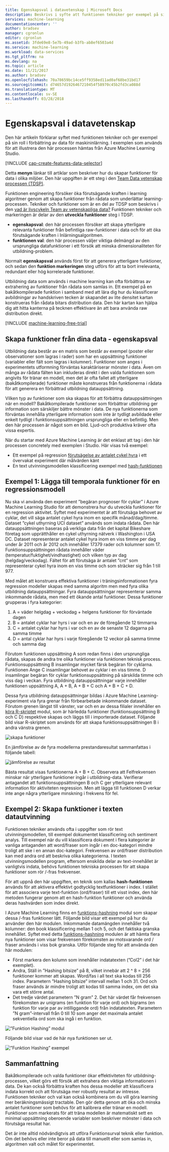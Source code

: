 ```yaml
---
title: Egenskapsval i datavetenskap | Microsoft Docs
description: Beskrivs i syfte att funktionen tekniker ger exempel på sin roll i förbättring av data för maskininlärning.
services: machine-learning
documentationcenter: ''
author: bradsev
manager: cgronlun
editor: cgronlun
ms.assetid: 3fde69e8-5e7b-49ad-b3fb-ab8ef6503a4d
ms.service: machine-learning
ms.workload: data-services
ms.tgt_pltfrm: na
ms.devlang: na
ms.topic: article
ms.date: 11/21/2017
ms.author: bradsev
ms.openlocfilehash: 70a78659bc14ce5ff9358ed11ad0af68be31bd17
ms.sourcegitcommit: d74657d1926467210454f58970c45b2fd3ca088d
ms.translationtype: MT
ms.contentlocale: sv-SE
ms.lasthandoff: 03/28/2018
---
```

# <a name="feature-engineering-in-data-science"></a>Egenskapsval i datavetenskap
Den här artikeln förklarar syftet med funktionen tekniker och ger exempel på sin roll i förbättring av data för maskininlärning. I exemplen som används för att illustrera den här processen hämtas från Azure Machine Learning Studio. 

[!INCLUDE [cap-create-features-data-selector](../../../includes/cap-create-features-selector.md)]

Detta **menyn** länkar till artiklar som beskriver hur du skapar funktioner för data i olika miljöer. Den här uppgiften är ett steg i den [Team Data vetenskap processen (TDSP)](https://azure.microsoft.com/documentation/learning-paths/cortana-analytics-process/).

Funktionen engineering försöker öka förutsägande kraften i learning algoritmer genom att skapa funktioner från rådata som underlättar learning-processen. Tekniker och funktioner som är en del av TDSP som beskrivs i den [vad är livscykeln Team av vetenskapliga data?](overview.md) Funktionen tekniker och markeringen är delar av den **utveckla funktioner** steg i TDSP. 

* **egenskapsval**: den här processen försöker att skapa ytterligare relevanta funktioner från befintliga raw-funktioner i data och för att öka förutsägande kraften i Inlärningsalgoritmen.
* **funktionen val**: den här processen väljer viktiga delmängd av den ursprungliga datafunktioner i ett försök att minska dimensionaliteten för utbildning-problem.

Normalt **egenskapsval** används först för att generera ytterligare funktioner, och sedan den **funktion markeringen** steg utförs för att ta bort irrelevanta, redundant eller hög korrelerade funktioner.

Utbildning data som används i machine learning kan ofta förbättras av extrahering av funktioner från rådata som samlas in. Ett exempel på en bakåtkompilerade funktion i samband med att lära dig hur du klassificerar avbildningar av handskriven tecken är skapandet av lite densitet kartan konstrueras från rådata bitars distribution data. Den här kartan kan hjälpa dig att hitta kanterna på tecknen effektivare än att bara använda raw distribution direkt.

[!INCLUDE [machine-learning-free-trial](../../../includes/machine-learning-free-trial.md)]

## <a name="create-features-from-your-data---feature-engineering"></a>Skapa funktioner från dina data - egenskapsval
Utbildning data består av en matris som består av exempel (poster eller observationer som lagras i rader) som har en uppsättning funktioner (variabler eller fält som lagras i kolumner). Funktioner som anges i experimentets utformning förväntas karaktäriserar mönster i data. Även om många av rådata fälten kan inkluderas direkt i den valda funktionen som angivits för tränar en modell, men det är ofta fallet att ytterligare (bakåtkompilerade) funktioner måste konstrueras från funktionerna i rådata för att generera en förbättrad utbildning datauppsättning.

Vilken typ av funktioner som ska skapas för att förbättra datauppsättningen när en modell? Bakåtkompilerade funktioner som förbättrar utbildning ger information som särskiljer bättre mönster i data. De nya funktionerna som förväntas innehålla ytterligare information som inte är tydligt avbildade eller enkelt tydligt i funktionsuppsättningen ursprungliga eller en befintlig. Men den här processen är något som en bild. Ljud-och produktiva kräver ofta vissa expertis.

När du startar med Azure Machine Learning är det enklast att tag i den här processen concretely med exemplen i Studio. Här visas två exempel:

* Ett exempel på regression [förutsägelse av antalet cykel hyra](http://gallery.cortanaintelligence.com/Experiment/Regression-Demand-estimation-4) i ett övervakat experiment där målvärden känt
* En text utvinningsmodellen klassificering exempel med [hash-funktionen](https://msdn.microsoft.com/library/azure/c9a82660-2d9c-411d-8122-4d9e0b3ce92a/)

## <a name="example-1-add-temporal-features-for-a-regression-model"></a>Exempel 1: Lägga till temporala funktioner för en regressionsmodell
Nu ska vi använda den experiment ”begäran prognoser för cyklar” i Azure Machine Learning Studio för att demonstrera hur du utveckla funktioner för en regression aktivitet. Syftet med experimentet är att förutsäga behovet av cyklar, det vill säga antalet cykel hyra inom en specifik månad/dag/timme. Dataset ”cykel uthyrning UCI dataset” används som indata rådata. Den här datauppsättningen baseras på verkliga data från det kapital Bikeshare företag som upprätthåller en cykel uthyrning nätverk i Washington i USA DC. Dataset representerar antalet cykel hyra inom en viss timme per dag under år 2011 och år 2012 och innehåller 17379 rader och kolumner som 17. Funktionsuppsättningen rådata innehåller väder (temperatur/fuktighet/vindhastighet) och vilken typ av dag (helgdag/veckodag). Fältet för att förutsäga är antalet ”cnt” som representerar cykel hyra inom en viss timme och som sträcker sig från 1 till 977.

Med målet att konstruera effektiva funktioner i träningsinformationen fyra regression modeller skapas med samma algoritm men med fyra olika utbildning datauppsättningar. Fyra datauppsättningar representerar samma inkommande rådata, men med ett ökande antal funktioner. Dessa funktioner grupperas i fyra kategorier:

1. A = väder helgdag + veckodag + helgens funktioner för förväntade dagen
2. B = antalet cyklar har hyrs i var och en av de föregående 12 timmarna
3. C = antalet cyklar har hyrs i var och en av de senaste 12 dagarna på samma timme
4. D = antal cyklar har hyrs i varje föregående 12 veckor på samma timme och samma dag

Förutom funktionen uppsättning A som redan finns i den ursprungliga rådata, skapas de andra tre olika funktioner via funktionen teknisk process. Funktionsuppsättning B insamlingar mycket färsk begäran för cyklarna. Funktionen Ange C insamlingar behovet av cyklar i en viss timme. D insamlingar begäran för cyklar funktionsuppsättning på särskilda timme och viss dag i veckan. Fyra utbildning datauppsättningar varje innehåller funktionen uppsättning A, A + B, A + B + C och A + B + C + D.

Dessa fyra utbildning datauppsättningar bildas i Azure Machine Learning-experiment via fyra grenar från förbearbetade inkommande dataset. Förutom grenen längst till vänster, var och en av dessa filialer innehåller en [köra R-skriptet](https://msdn.microsoft.com/library/azure/30806023-392b-42e0-94d6-6b775a6e0fd5/) modul, som är härledda funktioner (funktionsuppsättning B och C D) respektive skapas och läggs till i importerade dataset. Följande bild visar R-skriptet som används för att skapa funktionsuppsättningen B i andra vänstra grenen.

![skapa funktioner](./media/create-features/addFeature-Rscripts.png)

En jämförelse av de fyra modellerna prestandaresultat sammanfattas i följande tabell: 

![jämförelse av resultat](./media/create-features/result1.png)

Bästa resultat visas funktionerna A + B + C. Observera att Felfrekvensen minskar när ytterligare funktioner ingår i utbildning-data. Verifierar antagandet att funktionsuppsättningen B och C ger ytterligare relevant information för aktiviteten regression. Men att lägga till funktionen D verkar inte ange några ytterligare minskning i frekvens för fel.

## <a name="example2"></a> Exempel 2: Skapa funktioner i texten datautvinning
Funktionen tekniker används ofta i uppgifter som rör text utvinningsmodellen, till exempel dokumentet klassificering och sentiment analys. Till exempel när du vill klassificera dokument i flera kategorier är vanliga antaganden att word/fraser som ingår i en doc-kategori mindre troligt att ske i en annan doc-kategori. Frekvensen av ord/fraser distribution kan med andra ord att beskriva olika kategorierna. I texten utvinningsmodellen program, eftersom enskilda delar av text-innehållet är vanligtvis indata, behövs funktionen tekniska processen för att skapa funktioner som rör /-fras frekvenser.

För att uppnå den här uppgiften, en teknik som kallas **hash-funktionen** används för att aktivera effektivt godtycklig textfunktioner i index. I stället för att associera varje text-funktion (ord/fraser) till ett visst index, den här metoden fungerar genom att en hash-funktion funktioner och använda deras hashvärden som index direkt.

I Azure Machine Learning finns en [funktions-hashning](https://msdn.microsoft.com/library/azure/c9a82660-2d9c-411d-8122-4d9e0b3ce92a/) modul som skapar dessa /-fras funktioner lätt. Följande bild visar ett exempel på hur du använder den här modulen. Inkommande datamängden innehåller två kolumner: den book klassificering mellan 1 och 5, och det faktiska granska innehållet. Syftet med detta [funktions-hashning](https://msdn.microsoft.com/library/azure/c9a82660-2d9c-411d-8122-4d9e0b3ce92a/) modulen är att hämta flera nya funktioner som visar frekvensen förekomsten av motsvarande ord / fraser används i viss bok granska. Utför följande steg för att använda den här modulen:

* Först markera den kolumn som innehåller indatatexten (”Col2” i det här exemplet).
* Andra, Ställ in ”Hashing bitsize” på 8, vilket innebär att 2 ^ 8 = 256 funktioner kommer att skapas. Word/fas i all text ska kodas till 256 index. Parametern ”Hashing bitsize” intervall mellan 1 och 31. Ord och fraser används är mindre troligt att kodas till samma index, om det ska vara ett större antal.
* Det tredje värdet parametern ”N gram” 2. Det här värdet får frekvensen förekomsten av unigrams (en funktion för varje ord) och bigrams (en funktion för varje par av intilliggande ord) från indatatexten. Parametern ”N gram”-intervall från 0 till 10 som anger det maximala antalet sekventiella ord som ska ingå i en funktion.  

![”Funktion Hashing” modul](./media/create-features/feature-Hashing1.png)

Följande bild visar vad de här nya funktionen ser ut.

![”Funktion Hashing” exempel](./media/create-features/feature-Hashing2.png)

## <a name="conclusion"></a>Sammanfattning
Bakåtkompilerade och valda funktioner ökar effektiviteten för utbildning-processen, vilket görs ett försök att extrahera den viktiga informationen i data. De kan också förbättra kraften hos dessa modeller att klassificera indata korrekt och att förutsäga mer robustly resultat av intresse. Funktionen tekniker och val kan också kombinera om du vill göra learning mer beräkningsmässigt tractable. Den gör detta genom att öka och minska antalet funktioner som behövs för att kalibrera eller tränar en modell. Funktioner som markerats för att träna modellen är matematiskt sett en minimal uppsättning oberoende variabler som beskriver mönster i data och förutsäga resultat har.

Det är inte alltid nödvändigtvis att utföra Funktionsurval teknik eller funktion. Om det behövs eller inte beror på data till manuellt eller som samlas in, algoritmen valt och målet för experimentet.

